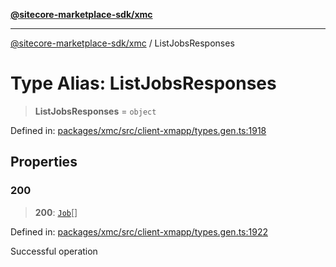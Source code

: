 [**@sitecore-marketplace-sdk/xmc**](../README.md)

***

[@sitecore-marketplace-sdk/xmc](../README.md) / ListJobsResponses

# Type Alias: ListJobsResponses

> **ListJobsResponses** = `object`

Defined in: [packages/xmc/src/client-xmapp/types.gen.ts:1918](https://github.com/Sitecore/sitecore-marketplace-sdk/blob/af886e6134b8d1079ef5b8ef70b7eb2f1d9c8aeb/packages/xmc/src/client-xmapp/types.gen.ts#L1918)

## Properties

### 200

> **200**: [`Job`](Job.md)[]

Defined in: [packages/xmc/src/client-xmapp/types.gen.ts:1922](https://github.com/Sitecore/sitecore-marketplace-sdk/blob/af886e6134b8d1079ef5b8ef70b7eb2f1d9c8aeb/packages/xmc/src/client-xmapp/types.gen.ts#L1922)

Successful operation
